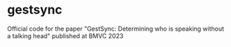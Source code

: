 # gestsync
Official code for the paper "GestSync: Determining who is speaking without a talking head" published at BMVC 2023
